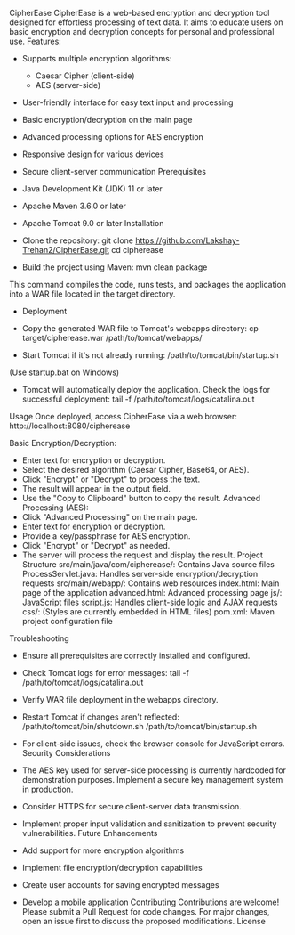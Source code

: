 CipherEase
CipherEase is a web-based encryption and decryption tool designed for effortless processing of text data. It aims to educate users on basic encryption and decryption concepts for personal and professional use.
Features:
* Supports multiple encryption algorithms:
   * Caesar Cipher (client-side)
   * AES (server-side)
* User-friendly interface for easy text input and processing
* Basic encryption/decryption on the main page
* Advanced processing options for AES encryption
* Responsive design for various devices
* Secure client-server communication
Prerequisites
* Java Development Kit (JDK) 11 or later
* Apache Maven 3.6.0 or later
* Apache Tomcat 9.0 or later
Installation
* Clone the repository:
git clone https://github.com/Lakshay-Trehan2/CipherEase.git
cd cipherease
 
* Build the project using Maven:
mvn clean package
 
This command compiles the code, runs tests, and packages the application into a WAR file located in the target directory.
* Deployment
* Copy the generated WAR file to Tomcat's webapps directory:
cp target/cipherease.war /path/to/tomcat/webapps/
 
* Start Tomcat if it's not already running:
/path/to/tomcat/bin/startup.sh
 
(Use startup.bat on Windows)
* Tomcat will automatically deploy the application. Check the logs for successful deployment:
tail -f /path/to/tomcat/logs/catalina.out
 
Usage
Once deployed, access CipherEase via a web browser:
http://localhost:8080/cipherease
 
Basic Encryption/Decryption:
* Enter text for encryption or decryption.
* Select the desired algorithm (Caesar Cipher, Base64, or AES).
* Click "Encrypt" or "Decrypt" to process the text.
* The result will appear in the output field.
* Use the "Copy to Clipboard" button to copy the result.
Advanced Processing (AES):
* Click "Advanced Processing" on the main page.
* Enter text for encryption or decryption.
* Provide a key/passphrase for AES encryption.
* Click "Encrypt" or "Decrypt" as needed.
* The server will process the request and display the result.
Project Structure
src/main/java/com/cipherease/: Contains Java source files
    ProcessServlet.java: Handles server-side encryption/decryption requests
src/main/webapp/: Contains web resources
    index.html: Main page of the application
    advanced.html: Advanced processing page
    js/: JavaScript files
        script.js: Handles client-side logic and AJAX requests
    css/: (Styles are currently embedded in HTML files)
pom.xml: Maven project configuration file
 
Troubleshooting
* Ensure all prerequisites are correctly installed and configured.
* Check Tomcat logs for error messages:
tail -f /path/to/tomcat/logs/catalina.out
 
* Verify WAR file deployment in the webapps directory.
* Restart Tomcat if changes aren't reflected:
/path/to/tomcat/bin/shutdown.sh
/path/to/tomcat/bin/startup.sh
 
* For client-side issues, check the browser console for JavaScript errors.
Security Considerations
* The AES key used for server-side processing is currently hardcoded for demonstration purposes. Implement a secure key management system in production.
* Consider HTTPS for secure client-server data transmission.
* Implement proper input validation and sanitization to prevent security vulnerabilities.
Future Enhancements
* Add support for more encryption algorithms
* Implement file encryption/decryption capabilities
* Create user accounts for saving encrypted messages
* Develop a mobile application
Contributing
Contributions are welcome! Please submit a Pull Request for code changes. For major changes, open an issue first to discuss the proposed modifications.
License
